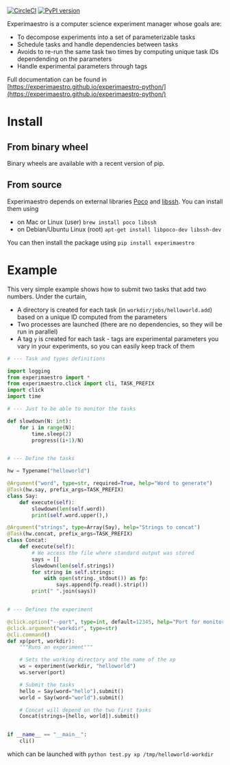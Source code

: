 [![CircleCI](https://circleci.com/gh/experimaestro/experimaestro-python.svg?style=svg)](https://circleci.com/gh/experimaestro/experimaestro-python)
[![PyPI version](https://badge.fury.io/py/experimaestro.svg)](https://badge.fury.io/py/experimaestro)

Experimaestro is a computer science experiment manager whose goals are:

* To decompose experiments into a set of parameterizable tasks
* Schedule tasks and handle dependencies between tasks
* Avoids to re-run the same task two times by computing unique task IDs dependending on the parameters
* Handle experimental parameters through tags

Full documentation can be found in [https://experimaestro.github.io/experimaestro-python/](https://experimaestro.github.io/experimaestro-python/)

# Install

## From binary wheel

Binary wheels are available with a recent version of pip.

## From source

Experimaestro depends on external libraries [Poco](https://pocoproject.org/) and [libssh](https://www.libssh.org/). 
You can install them using

- on Mac or Linux (user) `brew install poco libssh` 
- on Debian/Ubuntu Linux (root) `apt-get install libpoco-dev libssh-dev`

You can then install the package using `pip install experimaestro`

# Example

This very simple example shows how to submit two tasks that add two numbers.
Under the curtain, 

- A directory is created for each task (in `workdir/jobs/helloworld.add`)
  based on a unique ID computed from the parameters
- Two processes are launched (there are no dependencies, so they will be run in parallel)
- A tag `y` is created for each task - tags are experimental parameters you vary in your experiments,
  so you can easily keep track of them

```python
# --- Task and types definitions

import logging
from experimaestro import *
from experimaestro.click import cli, TASK_PREFIX
import click
import time

# --- Just to be able to monitor the tasks

def slowdown(N: int):
    for i in range(N):
        time.sleep(2)
        progress((i+1)/N)


# --- Define the tasks

hw = Typename("helloworld")

@Argument("word", type=str, required=True, help="Word to generate")
@Task(hw.say, prefix_args=TASK_PREFIX)
class Say:
    def execute(self):
        slowdown(len(self.word))
        print(self.word.upper(),)

@Argument("strings", type=Array(Say), help="Strings to concat")
@Task(hw.concat, prefix_args=TASK_PREFIX)
class Concat:
    def execute(self):
        # We access the file where standard output was stored
        says = []
        slowdown(len(self.strings))
        for string in self.strings:
            with open(string._stdout()) as fp:
                says.append(fp.read().strip())
        print(" ".join(says))


# --- Defines the experiment

@click.option("--port", type=int, default=12345, help="Port for monitoring")
@click.argument("workdir", type=str)
@cli.command()
def xp(port, workdir):
    """Runs an experiment"""

    # Sets the working directory and the name of the xp
    ws = experiment(workdir, "helloworld")
    ws.server(port)

    # Submit the tasks
    hello = Say(word="hello").submit()
    world = Say(word="world").submit()

    # Concat will depend on the two first tasks
    Concat(strings=[hello, world]).submit()


if __name__ == "__main__":
    cli()
```

which can be launched with `python test.py xp /tmp/helloworld-workdir`